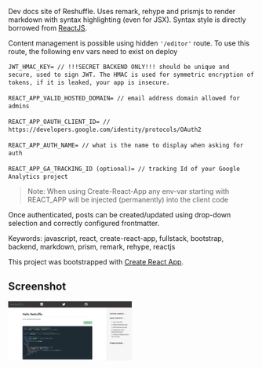 Dev docs site of Reshuffle. Uses remark, rehype and prismjs to render markdown with syntax highlighting (even for JSX). Syntax style is directly borrowed from [ReactJS](reactjs.org).

Content management is possible using hidden `'/editor'` route. To use this route, the following env vars need to exist on deploy

```
JWT_HMAC_KEY= // !!!SECRET BACKEND ONLY!!! should be unique and secure, used to sign JWT. The HMAC is used for symmetric encryption of tokens, if it is leaked, your app is insecure.

REACT_APP_VALID_HOSTED_DOMAIN= // email address domain allowed for admins

REACT_APP_OAUTH_CLIENT_ID= // https://developers.google.com/identity/protocols/OAuth2

REACT_APP_AUTH_NAME= // what is the name to display when asking for auth

REACT_APP_GA_TRACKING_ID (optional)= // tracking Id of your Google Analytics project
```

> Note: When using Create-React-App any env-var starting with REACT_APP will be injected (permanently) into the client code

Once authenticated, posts can be created/updated using drop-down selection and correctly configured frontmatter.

Keywords: javascript, react, create-react-app, fullstack, bootstrap, backend, markdown, prism, remark, rehype, reactjs

This project was bootstrapped with [Create React App](https://github.com/facebook/create-react-app).

## Screenshot

<img src="./app-screen.png" width="50%" height="50%">
